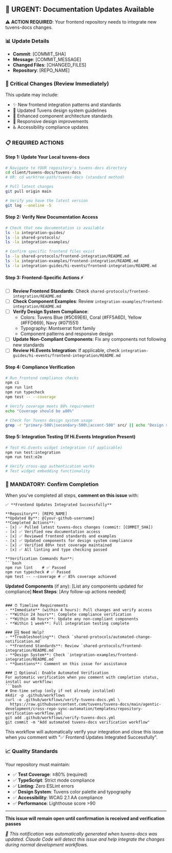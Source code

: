 ## 📢 URGENT: Documentation Updates Available

⚠️ **ACTION REQUIRED**: Your frontend repository needs to integrate new tuvens-docs changes.

### 📊 Update Details
- **Commit**: [COMMIT_SHA]
- **Message**: [COMMIT_MESSAGE]
- **Changed Files**: [CHANGED_FILES]
- **Repository**: [REPO_NAME]

### 🚨 Critical Changes (Review Immediately)
This update may include:
- ✨ New frontend integration patterns and standards
- 🎨 Updated Tuvens design system guidelines  
- 🔧 Enhanced component architecture standards
- 📱 Responsive design improvements
- ♿ Accessibility compliance updates

### 📋 REQUIRED ACTIONS

#### Step 1: Update Your Local tuvens-docs
```bash
# Navigate to YOUR repository's tuvens-docs directory
cd client/tuvens-docs/tuvens-docs
# OR: cd worktree-path/tuvens-docs (standard method)

# Pull latest changes
git pull origin main

# Verify you have the latest version
git log --oneline -5
```

#### Step 2: Verify New Documentation Access
```bash
# Check that new documentation is available
ls -la integration-guides/
ls -la shared-protocols/
ls -la integration-examples/

# Confirm specific frontend files exist
ls -la shared-protocols/frontend-integration/README.md
ls -la integration-examples/frontend-integration/README.md
ls -la integration-guides/hi-events/frontend-integration/README.md
```

#### Step 3: Frontend-Specific Actions ⚡
- [ ] **Review Frontend Standards**: Check `shared-protocols/frontend-integration/README.md`
- [ ] **Check Component Examples**: Review `integration-examples/frontend-integration/README.md`
- [ ] **Verify Design System Compliance**: 
  - Colors: Tuvens Blue (#5C69E6), Coral (#FF5A6D), Yellow (#FFD669), Navy (#071551)
  - Typography: Montserrat font family
  - Component patterns and responsive design
- [ ] **Update Non-Compliant Components**: Fix any components not following new standards
- [ ] **Review Hi.Events Integration**: If applicable, check `integration-guides/hi-events/frontend-integration/README.md`

#### Step 4: Compliance Verification
```bash
# Run frontend compliance checks
npm ci
npm run lint
npm run typecheck
npm test -- --coverage

# Verify coverage meets 80% requirement
echo "Coverage should be ≥80%"

# Check for Tuvens design system usage
grep -r "primary-500\|secondary-500\|accent-500" src/ || echo "Design system colors in use"
```

#### Step 5: Integration Testing (If Hi.Events Integration Present)
```bash
# Test Hi.Events widget integration (if applicable)
npm run test:integration
npm run test:e2e

# Verify cross-app authentication works
# Test widget embedding functionality
```

### 🔄 MANDATORY: Confirm Completion

When you've completed all steps, **comment on this issue** with:

```
✅ **Frontend Updates Integrated Successfully**

**Repository**: [REPO_NAME]
**Updated By**: @[your-github-username]
**Completed Actions**:
- [x] ✅ Pulled latest tuvens-docs changes (commit: [COMMIT_SHA])
- [x] ✅ Verified new documentation access
- [x] ✅ Reviewed frontend standards and examples
- [x] ✅ Updated components for design system compliance
- [x] ✅ Verified 80%+ test coverage maintained
- [x] ✅ All linting and type checking passed

**Verification Commands Run**:
```bash
npm run lint    # ✅ Passed
npm run typecheck # ✅ Passed  
npm test -- --coverage # ✅ 85% coverage achieved
```

**Updated Components** (if any): [List any components updated for compliance]
**Next Steps**: [Any follow-up actions needed]
```

### ⏰ Timeline Requirements
- **Immediate** (within 4 hours): Pull changes and verify access
- **Within 24 hours**: Complete compliance verification
- **Within 48 hours**: Update any non-compliant components
- **Within 1 week**: Full integration testing complete

### 🆘 Need Help?
- **Troubleshooting**: Check `shared-protocols/automated-change-notification.md`
- **Frontend Standards**: Review `shared-protocols/frontend-integration/README.md`
- **Design System**: Check `integration-examples/frontend-integration/README.md`
- **Questions**: Comment on this issue for assistance

### 🤖 Optional: Enable Automated Verification
For automatic verification when you comment with completion status, install our workflow:
```bash
# One-time setup (only if not already installed)
mkdir -p .github/workflows
curl -o .github/workflows/verify-tuvens-docs.yml \
  https://raw.githubusercontent.com/tuvens/tuvens-docs/main/agentic-development/cross-repo-sync-automation/templates/repository-verification-workflow.yml
git add .github/workflows/verify-tuvens-docs.yml
git commit -m "Add automated tuvens-docs verification workflow"
```
This workflow will automatically verify your integration and close this issue when you comment with "✅ Frontend Updates Integrated Successfully".

### 📈 Quality Standards
Your repository must maintain:
- ✅ **Test Coverage**: ≥80% (required)
- ✅ **TypeScript**: Strict mode compliance
- ✅ **Linting**: Zero ESLint errors
- ✅ **Design System**: Tuvens color palette and typography
- ✅ **Accessibility**: WCAG 2.1 AA compliance
- ✅ **Performance**: Lighthouse score >90

---
**This issue will remain open until confirmation is received and verification passes**

*🤖 This notification was automatically generated when tuvens-docs was updated. Claude Code will detect this issue and help integrate the changes during normal development workflows.*